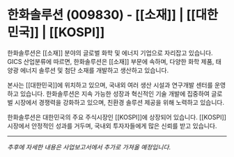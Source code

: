 # 한화솔루션 (009830) - [[소재]] | [[대한민국]] | [[KOSPI]]

한화솔루션은 [[소재]] 분야의 글로벌 화학 및 에너지 기업으로 자리잡고 있습니다. GICS 산업분류에 따르면, 한화솔루션은 [[소재]] 부문에 속하며, 다양한 화학 제품, 태양광 에너지 솔루션 및 첨단 소재를 개발하고 생산하고 있습니다.

본사는 [[대한민국]]에 위치하고 있으며, 국내외 여러 생산 시설과 연구개발 센터를 운영하고 있습니다. 한화솔루션은 지속 가능한 성장과 혁신적인 기술 개발에 집중하여 글로벌 시장에서 경쟁력을 강화하고 있으며, 친환경 솔루션 제공을 위해 노력하고 있습니다.

한화솔루션은 대한민국의 주요 주식시장인 [[KOSPI]]에 상장되어 있습니다. [[KOSPI]] 시장에서 안정적인 성과를 거두며, 국내외 투자자들에게 많은 신뢰를 받고 있습니다.

---

*추후에 자세한 내용은 사업보고서에서 추가로 가져올 예정입니다.*